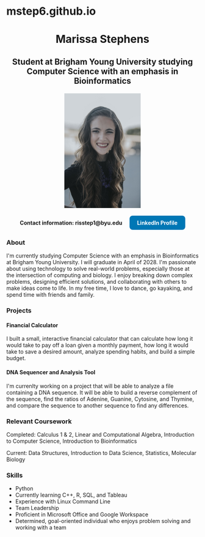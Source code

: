 # mstep6.github.io

<html>
  <head>
    <title>My Personal Website</title>
  </head>
  <body>
    <h1 style="text-align: center;">Marissa Stephens</h1>
    <h2 style="text-align: center;">Student at Brigham Young University studying Computer Science with an emphasis in Bioinformatics</h2> 
    <img src="Marissa Stephens-0018.jpg" width = "200" style="display: block; margin: 20px auto;">
    <div style="text-align: center;">
  <span><strong>Contact information: risstep1@byu.edu</strong></span>
  <a href="https://www.linkedin.com/in/marissa-stephens" 
     target="_blank"
     style="display: inline-block;
            background-color: #0077b5;
            color: white;
            padding: 10px 20px;
            text-decoration: none;
            border-radius: 8px;
            font-weight: bold;
            margin-left: 15px;">
    LinkedIn Profile
  </a>
</div>
<h3>About</h3>
<p>I'm currently studying Computer Science with an emphasis in Bioinformatics at Brigham Young University. I will graduate in April of 2028. I'm passionate about using technology to solve real-world problems, especially those at the intersection of computing and biology. I enjoy breaking down complex problems, designing efficient solutions, and collaborating with others to make ideas come to life. In my free time, I love to dance, go kayaking, and spend time with friends and family. </p>
<h3>Projects</h3>
      <h4>Financial Calculator</h4>
      <p>I built a small, interactive financial calculator that can calculate how long it would take to pay off a loan given a monthly payment, how long it would take to save a desired amount, analyze spending habits, and build a simple budget.</p>
      <h4>DNA Sequencer and Analysis Tool</h4>
      <p>I'm currenlty working on a project that will be able to analyze a file containing a DNA sequence. It will be able to build a reverse complement of the sequence, find the ratios of Adenine, Guanine, Cytosine, and Thymine, and compare the sequence to another sequence to find any differences.</p>
    <h3>Relevant Coursework</h3>
    <p>Completed: Calculus 1 & 2, Linear and Computational Algebra, Introduction to Computer Science, Introduction to Bioinformatics</p>
    <p>Current: Data Structures, Introduction to Data Science, Statistics, Molecular Biology</p>
    <h3>Skills</h3>
    <ul>
      <li>Python</li>
      <li>Currently learning C++, R, SQL, and Tableau</li>
      <li>Experience with Linux Command Line</li>
      <li>Team Leadership</li>
      <li>Proficient in Microsoft Office and Google Workspace</li>
      <li>Determined, goal-oriented individual who enjoys problem solving and working with a team</li>
    </ul>


  </body>
</html>

